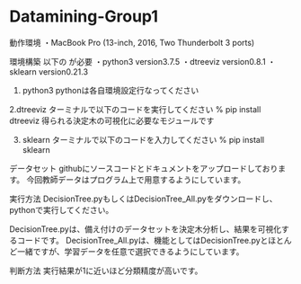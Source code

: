 # Datamining-Group1

動作環境
・MacBook Pro (13-inch, 2016, Two Thunderbolt 3 ports)

環境構築
以下の が必要
・python3 version3.7.5
・dtreeviz version0.8.1
・sklearn version0.21.3

1. python3
pythonは各自環境設定行なってください

2.dtreeviz
ターミナルで以下のコードを実行してください
% pip install dtreeviz
得られる決定木の可視化に必要なモジュールです

3.  sklearn
ターミナルで以下のコードを入力してください
% pip install sklearn

データセット
githubにソースコードとドキュメントをアップロードしております。
今回教師データはプログラム上で用意するようにしています。

実行方法
DecisionTree.pyもしくはDecisionTree_All.pyをダウンロードし、pythonで実行してください。

DecisionTree.pyは、備え付けのデータセットを決定木分析し、結果を可視化するコードです。
DecisionTree_All.pyは、機能としてはDecisionTree.pyとほとんど一緒ですが、学習データを任意で選択できるようにしています。

判断方法
実行結果が1に近いほど分類精度が高いです。
